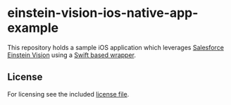 # einstein-vision-ios-native-app-example

This repository holds a sample iOS application which leverages [Salesforce Einstein Vision](https://metamind.readme.io/) using a [Swift based wrapper](https://github.com/muenzpraeger/salesforce-einstein-vision-swift).


## License

For licensing see the included [license file](https://github.com/muenzpraeger/einstein-vision-ios-native-app-example/blob/master/LICENSE.md).
